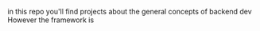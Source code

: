 in this repo you'll find projects about  the general concepts of backend dev However the framework is
